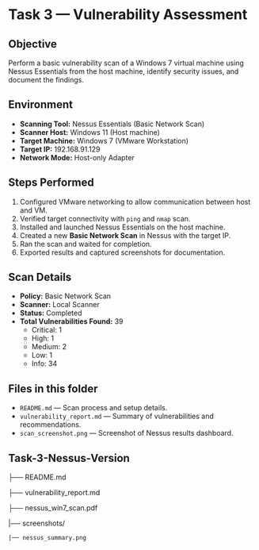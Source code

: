# Task 3 — Vulnerability Assessment

## Objective
Perform a basic vulnerability scan of a Windows 7 virtual machine using Nessus Essentials from the host machine, identify security issues, and document the findings.

## Environment
- **Scanning Tool:** Nessus Essentials (Basic Network Scan)
- **Scanner Host:** Windows 11 (Host machine)
- **Target Machine:** Windows 7 (VMware Workstation)
- **Target IP:** 192.168.91.129
- **Network Mode:** Host-only Adapter

## Steps Performed
1. Configured VMware networking to allow communication between host and VM.
2. Verified target connectivity with `ping` and `nmap` scan.
3. Installed and launched Nessus Essentials on the host machine.
4. Created a new **Basic Network Scan** in Nessus with the target IP.
5. Ran the scan and waited for completion.
6. Exported results and captured screenshots for documentation.

## Scan Details
- **Policy:** Basic Network Scan
- **Scanner:** Local Scanner
- **Status:** Completed
- **Total Vulnerabilities Found:** 39  
  - Critical: 1
  - High: 1
  - Medium: 2
  - Low: 1
  - Info: 34

## Files in this folder
- `README.md` — Scan process and setup details.
- `vulnerability_report.md` — Summary of vulnerabilities and recommendations.
- `scan_screenshot.png` — Screenshot of Nessus results dashboard.

## Task-3-Nessus-Version
├── README.md

├── vulnerability_report.md

├── nessus_win7_scan.pdf    

|── screenshots/
      
    |── nessus_summary.png     


